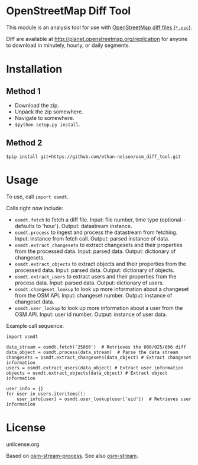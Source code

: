 OpenStreetMap Diff Tool
==========================

This module is an analysis tool for use with [OpenStreetMap diff files (`*.osc`)](http://wiki.openstreetmap.org/wiki/Planet.osm/diffs).

Diff are available at http://planet.openstreetmap.org/replication for anyone to download in minutely, hourly, or daily segments.

Installation
============

Method 1
--------
* Download the zip.
* Unpack the zip somewhere.
* Navigate to somewhere.
* `$python setup.py install`.

Method 2
--------
`$pip install git+https://github.com/ethan-nelson/osm_diff_tool.git`

Usage
=====

To use, call `import osmdt`.

Calls right now include:
* `osmdt.fetch` to fetch a diff file. Input: file number, time type (optional--defaults to 'hour'). Output: datastream instance.
* `osmdt.process` to ingest and process the datastream from fetching. Input: instance from fetch call. Output: parsed instance of data.
* `osmdt.extract_changesets` to extract changesets and their properties from the processed data. Input: parsed data. Output: dictionary of changesets.
* `osmdt.extract_objects` to extract objects and their properties from the processed data. Input: parsed data. Output: dictionary of objects.
* `osmdt.extract_users` to extract users and their properties from the process data. Input: parsed data. Output: dictionary of users.
* `osmdt.changeset_lookup` to look up more information about a changeset from the OSM API. Input: changeset number. Output: instance of changeset data.
* `osmdt.user_lookup` to look up more information about a user from the OSM API. Input: user id number. Output: instance of user data.

Example call sequence:

```
import osmdt

data_stream = osmdt.fetch('25866')  # Retrieves the 000/025/866 diff
data_object = osmdt.process(data_stream)  # Parse the data stream
changesets = osmdt.extract_changesets(data_object) # Extract changeset information
users = osmdt.extract_users(data_object) # Extract user information
objects = osmdt.extract_objects(data_object) # Extract object information

user_info = {}
for user in users.iteritems():
    user_info[user] = osmdt.user_lookup(user['uid'])  # Retrieves user information 
```

License
=======
unlicense.org

Based on [osm-stream-process](http://github.com/iandees/osm-stream-process). See also [osm-stream](http://github.com/osmlab/osm-stream).
